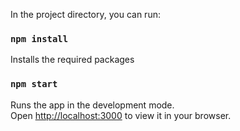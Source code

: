 In the project directory, you can run:

### `npm install`

Installs the required packages

### `npm start`

Runs the app in the development mode.\
Open [http://localhost:3000](http://localhost:3000) to view it in your browser.